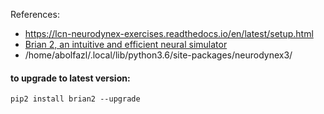 References:
-  https://lcn-neurodynex-exercises.readthedocs.io/en/latest/setup.html
-  [Brian 2, an intuitive and efficient neural simulator
](https://elifesciences.org/articles/47314)
-  /home/abolfazl/.local/lib/python3.6/site-packages/neurodynex3/


#### to upgrade to latest version:
```
pip2 install brian2 --upgrade
```
